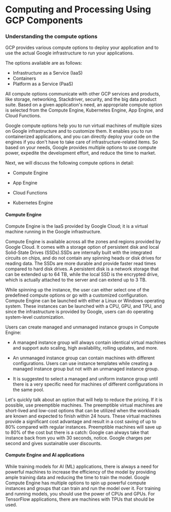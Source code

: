 
# Computing and Processing Using GCP Components


### Understanding the compute options

GCP provides various compute options to deploy your application and to use the actual Google infrastructure to run your applications.

The options available are as follows:

- Infrastructure as a Service (IaaS)
- Containers
- Platform as a Service (PaaS)


All compute options communicate with other GCP services and products, like storage, networking, Stackdriver, security, and the big data product suite. Based on a given application's need, an appropriate compute option is selected from the Compute Engine, Kubernetes Engine, App Engine, and Cloud Functions.

Google compute options help you to run virtual machines of multiple sizes on Google infrastructure and to customize them. It enables you to run containerized applications, and you can directly deploy your code on the engines if you don't have to take care of infrastructure-related items. So based on your needs, Google provides multiple options to use compute power, expedite the development effort, and reduce the time to market.


Next, we will discuss the following compute options in detail:

- Compute Engine
- App Engine

- Cloud Functions
- Kubernetes Engine


#### Compute Engine

Compute Engine is the IaaS provided by Google Cloud; it is a virtual machine running in the Google infrastructure.

Compute Engine is available across all the zones and regions provided by Google Cloud. It comes with a storage option of persistent disk and local Solid-State Drives (SSDs).SSDs are internally built with the integrated circuits on chips, and do not contain any spinning heads or disk drives for reading data. The SSDs are more durable and provide faster read times compared to hard disk drives. A persistent disk is a network storage that can be extended up to 64 TB, while the local SSD is the encrypted drive, which is actually attached to the server and can extend up to 3 TB.


While spinning up the instance, the user can either select one of the predefined compute options or go with a customized configuration. Compute Engine can be launched with either a Linux or Windows operating system. These instances can be launched with a CPU, GPU, and TPU, and since the infrastructure is provided by Google, users can do operating system-level customization.


Users can create managed and unmanaged instance groups in Compute Engine:

- A managed instance group will always contain identical virtual machines and support auto scaling, high availability, rolling updates, and more.
- An unmanaged instance group can contain machines with different configurations. Users can use instance templates while creating a managed instance group but not with an unmanaged instance group.

- It is suggested to select a managed and uniform instance group until there is a very specific need for machines of different configurations in the same pool.

Let's quickly talk about an option that will help to reduce the pricing. If it is possible, use preemptible machines. The preemptible virtual machines are short-lived and low-cost options that can be utilized when the workloads are known and expected to finish within 24 hours. These virtual machines provide a significant cost advantage and result in a cost saving of up to 80% compared with regular instances. Preemptible machines will save up to 80% of the cost but there is a catch: Google can always take that instance back from you with 30 seconds, notice. Google charges per second and gives sustainable user discounts.


#### Compute Engine and AI applications

While training models for AI (ML) applications, there is always a need for powerful machines to increase the efficiency of the model by providing ample training data and reducing the time to train the model. Google Compute Engine has multiple options to spin up powerful compute instances and groups that can train and run the model over it. For training and running models, you should use the power of CPUs and GPUs. For TensorFlow applications, there are machines with TPUs that should be used.



